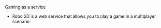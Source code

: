 Gaming as a service

- Robo 2D is a web service that allows you to play a game in a multiplayer scenario.
